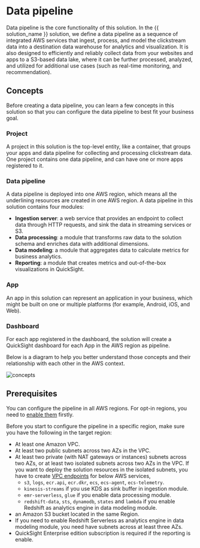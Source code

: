 # Data pipeline
Data pipeline is the core functionality of this solution. In the {{ solution_name }} solution, we define a data pipeline as a sequence of integrated AWS services that ingest, process, and model the clickstream data into a destination data warehouse for analytics and visualization. It is also designed to efficiently and reliably collect data from your websites and apps to a S3-based data lake, where it can be further processed, analyzed, and utilized for additional use cases (such as real-time monitoring, and recommendation).

## Concepts
Before creating a data pipeline, you can learn a few concepts in this solution so that you can configure the data pipeline to best fit your business goal.

### Project
A project in this solution is the top-level entity, like a container, that groups your apps and data pipeline for collecting and processing clickstream data. One project contains one data pipeline, and can have one or more apps registered to it.

### Data pipeline
A data pipeline is deployed into one AWS region, which means all the underlining resources are created in one AWS region. A data pipeline in this solution contains four modules:

- **Ingestion server**: a web service that provides an endpoint to collect data through HTTP requests, and sink the data in streaming services or S3.
- **Data processing**: a module that transforms raw data to the solution schema and enriches data with additional dimensions.
- **Data modeling**: a module that aggregates data to calculate metrics for business analytics.
- **Reporting**: a module that creates metrics and out-of-the-box visualizations in QuickSight.

### App
An app in this solution can represent an application in your business, which might be built on one or multiple platforms (for example, Android, iOS, and Web).

### Dashboard
For each app registered in the dashboard, the solution will create a QuickSight dashboard for each App in the AWS region as pipeline.

Below is a diagram to help you better understand those concepts and their relationship with each other in the AWS context.

![concepts](../images/pipe-mgmt/concepts.jpg)

## Prerequisites

You can configure the pipeline in all AWS regions. For opt-in regions, you need to [enable them][opt-in-regions] firstly.

Before you start to configure the pipeline in a specific region, make sure you have the following in the target region:

- At least one Amazon VPC.
- At least two public subnets across two AZs in the VPC.
- At least two private (with NAT gateways or instances) subnets across two AZs, or at least two isolated subnets across two AZs in the VPC. If you want to deploy the solution resources in the isolated subnets, you have to create [VPC endpoints][vpc-endpoints] for below AWS services,
    - `s3`, `logs`, `ecr.api`, `ecr.dkr`, `ecs`, `ecs-agent`, `ecs-telemetry`.
    - `kinesis-streams` if you use KDS as sink buffer in ingestion module.
    - `emr-serverless`, `glue` if you enable data processing module.
    - `redshift-data`, `sts`, `dynamodb`, `states` and `lambda` if you enable Redshift as analytics engine in data modeling module.
- an Amazon S3 bucket located in the same Region.
- If you need to enable Redshift Serverless as analytics engine in data modeling module, you need have subnets across at least three AZs.
- QuickSight Enterprise edition subscription is required if the reporting is enable.

[opt-in-regions]: https://docs.aws.amazon.com/general/latest/gr/rande-manage.html
[vpc-endpoints]: https://docs.aws.amazon.com/whitepapers/latest/aws-privatelink/what-are-vpc-endpoints.html